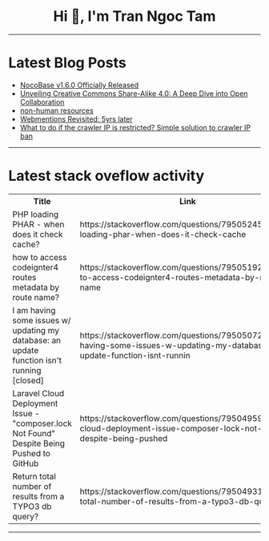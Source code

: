 <h1 align="center">Hi 👋, I'm Tran Ngoc Tam</h1>

---

# Latest Blog Posts 
<!-- BLOG-POST-LIST:START -->
- [NocoBase v1.6.0 Officially Released](https://dev.to/nocobase/nocobase-v160-officially-released-36d)
- [Unveiling Creative Commons Share-Alike 4.0: A Deep Dive into Open Collaboration](https://dev.to/bobcars/unveiling-creative-commons-share-alike-40-a-deep-dive-into-open-collaboration-23fe)
- [non-human resources](https://dev.to/rustyshackleford01/non-human-resources-396i)
- [Webmentions Revisited: 5yrs later](https://dev.to/jswhisperer/webmentions-revisited-5yrs-later-cdn)
- [What to do if the crawler IP is restricted? Simple solution to crawler IP ban](https://dev.to/98ip/what-to-do-if-the-crawler-ip-is-restricted-simple-solution-to-crawler-ip-ban-2nc1)
<!-- BLOG-POST-LIST:END -->

---

# Latest stack oveflow activity
<table>
  <tr><th>Title</th><th>Link</th></tr>
  <!-- STACKOVERFLOW:START --><tr><td>PHP loading PHAR - when does it check cache?</td><td>https://stackoverflow.com/questions/79505245/php-loading-phar-when-does-it-check-cache</td></tr><tr><td>how to access codeignter4 routes metadata by route name?</td><td>https://stackoverflow.com/questions/79505192/how-to-access-codeignter4-routes-metadata-by-route-name</td></tr><tr><td>I am having some issues w/ updating my database: an update function isn&#39;t running [closed]</td><td>https://stackoverflow.com/questions/79505072/i-am-having-some-issues-w-updating-my-database-an-update-function-isnt-runnin</td></tr><tr><td>Laravel Cloud Deployment Issue - &quot;composer.lock Not Found&quot; Despite Being Pushed to GitHub</td><td>https://stackoverflow.com/questions/79504959/laravel-cloud-deployment-issue-composer-lock-not-found-despite-being-pushed</td></tr><tr><td>Return total number of results from a TYPO3 db query?</td><td>https://stackoverflow.com/questions/79504931/return-total-number-of-results-from-a-typo3-db-query</td></tr><!-- STACKOVERFLOW:END -->
</table>

---


